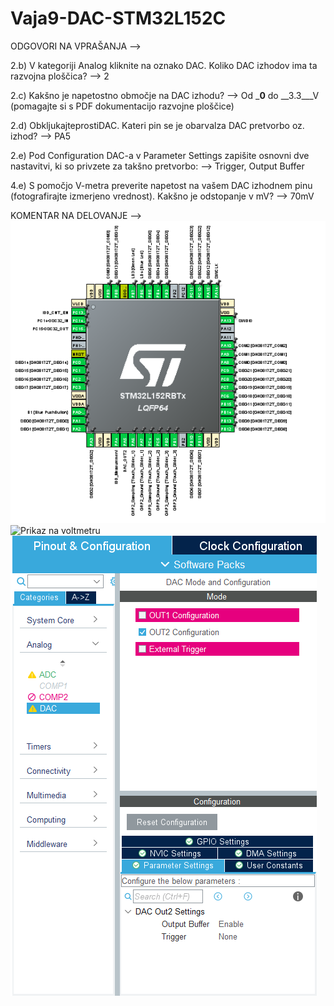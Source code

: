 # Vaja9-DAC-STM32L152C

ODGOVORI NA VPRAŠANJA -->

2.b) V kategoriji Analog kliknite na oznako DAC. Koliko DAC izhodov ima ta razvojna ploščica?
--> 2

2.c) Kakšno je napetostno območje na DAC izhodu?
--> Od ___0__ do __3.3___V (pomagajte si s PDF dokumentacijo razvojne ploščice)

2.d) ObkljukajteprostiDAC. Kateri pin se je obarvalza DAC pretvorbo oz. izhod?
--> PA5

2.e) Pod Configuration DAC-a v Parameter Settings zapišite osnovni dve nastavitvi, ki so privzete za takšno pretvorbo:
--> Trigger, Output Buffer

4.e) S pomočjo V-metra preverite napetost na vašem DAC izhodnem pinu (fotografirajte izmerjeno vrednost). Kakšno je odstopanje v mV?
--> 70mV 

KOMENTAR NA DELOVANJE -->
![Slika mikroprocesorja](https://raw.githubusercontent.com/bozoslapy/Vaja9-DAC-STM32L152C/main/pinout%209.PNG)
![Prikaz na voltmetru]()
![DAC](https://raw.githubusercontent.com/bozoslapy/Vaja9-DAC-STM32L152C/main/vaja%209%20dac.PNG)
